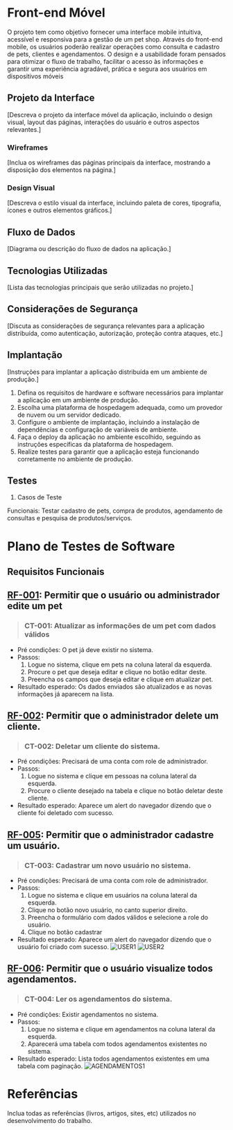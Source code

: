 # Front-end Móvel

O projeto tem como objetivo fornecer uma interface mobile intuitiva, acessível e responsiva para a gestão de um pet shop. Através do front-end mobile, os usuários poderão realizar operações como consulta e cadastro de pets, clientes e agendamentos. O design e a usabilidade foram pensados para otimizar o fluxo de trabalho, facilitar o acesso às informações e garantir uma experiência agradável, prática e segura aos usuários em dispositivos móveis

## Projeto da Interface
[Descreva o projeto da interface móvel da aplicação, incluindo o design visual, layout das páginas, interações do usuário e outros aspectos relevantes.]

### Wireframes

[Inclua os wireframes das páginas principais da interface, mostrando a disposição dos elementos na página.]

### Design Visual

[Descreva o estilo visual da interface, incluindo paleta de cores, tipografia, ícones e outros elementos gráficos.]

## Fluxo de Dados

[Diagrama ou descrição do fluxo de dados na aplicação.]

## Tecnologias Utilizadas

[Lista das tecnologias principais que serão utilizadas no projeto.]

## Considerações de Segurança

[Discuta as considerações de segurança relevantes para a aplicação distribuída, como autenticação, autorização, proteção contra ataques, etc.]

## Implantação

[Instruções para implantar a aplicação distribuída em um ambiente de produção.]

1. Defina os requisitos de hardware e software necessários para implantar a aplicação em um ambiente de produção.
2. Escolha uma plataforma de hospedagem adequada, como um provedor de nuvem ou um servidor dedicado.
3. Configure o ambiente de implantação, incluindo a instalação de dependências e configuração de variáveis de ambiente.
4. Faça o deploy da aplicação no ambiente escolhido, seguindo as instruções específicas da plataforma de hospedagem.
5. Realize testes para garantir que a aplicação esteja funcionando corretamente no ambiente de produção.

## Testes

1. Casos de Teste

Funcionais: Testar cadastro de pets, compra de produtos, agendamento de consultas e pesquisa de produtos/serviços.

# Plano de Testes de Software

## Requisitos Funcionais

## [RF-001](./contexto.md#rf-001): Permitir que o usuário ou administrador edite um pet
> ### CT-001: Atualizar as informações de um pet com dados válidos
- Pré condições: O pet já deve existir no sistema.
- Passos:
  1. Logue no sistema, clique em pets na coluna lateral da esquerda.
  2. Procure o pet que deseja editar e clique no botão editar deste.
  3. Preencha os campos que deseja editar e clique em atualizar pet.
- Resultado esperado: Os dados enviados são atualizados e as novas informações já aparecem na lista.


## [RF-002](./contexto.md#rf-002): Permitir que o administrador delete um cliente.
> ### CT-002: Deletar um cliente do sistema.
- Pré condições: Precisará de uma conta com role de administrador.
- Passos:
  1. Logue no sistema e clique em pessoas na coluna lateral da esquerda.
  2. Procure o cliente desejado na tabela e clique no botão deletar deste cliente.
- Resultado esperado: Aparece um alert do navegador dizendo que o cliente foi deletado com sucesso.


## [RF-005](./contexto.md#rf-005): Permitir que o administrador cadastre um usuário.
> ### CT-003: Cadastrar um novo usuário no sistema.
- Pré condições: Precisará de uma conta com role de administrador.
- Passos:
  1. Logue no sistema e clique em usuários na coluna lateral da esquerda.
  2. Clique no botão novo usuário, no canto superior direito.
  3. Preencha o formulário com dados válidos e selecione a role do usuário.
  4. Clique no botão cadastrar
- Resultado esperado: Aparece um alert do navegador dizendo que o usuário foi criado com sucesso.
![USER1](img/USER_MOBILE1.png)
![USER2](img/USER_MOBILE2.png)

## [RF-006](./contexto.md#rf-006): Permitir que o usuário visualize todos agendamentos.
> ### CT-004: Ler os agendamentos do sistema.
- Pré condições: Existir agendamentos no sistema.
- Passos:
  1. Logue no sistema e clique em agendamentos na coluna lateral da esquerda.
  2. Aparecerá uma tabela com todos agendamentos existentes no sistema.
- Resultado esperado: Lista todos agendamentos existentes em uma tabela com paginação.
![AGENDAMENTOS1](img/AGENDAMENTO_MOBILE1.png)


# Referências

Inclua todas as referências (livros, artigos, sites, etc) utilizados no desenvolvimento do trabalho.

